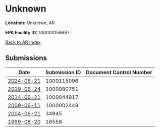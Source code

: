 # Unknown

**Location:** Unknown, AR

**EPA Facility ID:** 100000159687

[Back to AR Index](../../index.md)

## Submissions

| Date | Submission ID | Document Control Number |
|------|--------------|-------------------------|
| [2024-06-21](submissions/1000115096.md) | 1000115096 |  |
| [2019-06-24](submissions/1000080751.md) | 1000080751 |  |
| [2014-06-21](submissions/1000044917.md) | 1000044917 |  |
| [2009-06-11](submissions/1000002448.md) | 1000002448 |  |
| [2004-06-21](submissions/34945.md) | 34945 |  |
| [1999-08-20](submissions/16558.md) | 16558 |  |
